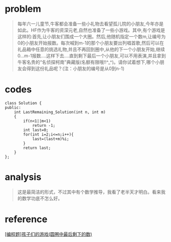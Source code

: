 # problem
>每年六一儿童节,牛客都会准备一些小礼物去看望孤儿院的小朋友,今年亦是如此。HF作为牛客的资深元老,自然也准备了一些小游戏。其中,有个游戏是这样的:首先,让小朋友们围成一个大圈。然后,他随机指定一个数m,让编号为0的小朋友开始报数。每次喊到m-1的那个小朋友要出列唱首歌,然后可以在礼品箱中任意的挑选礼物,并且不再回到圈中,从他的下一个小朋友开始,继续0...m-1报数....这样下去....直到剩下最后一个小朋友,可以不用表演,并且拿到牛客名贵的“名侦探柯南”典藏版(名额有限哦!!^_^)。请你试着想下,哪个小朋友会得到这份礼品呢？(注：小朋友的编号是从0到n-1)

# codes
```
class Solution {
public:
    int LastRemaining_Solution(int n, int m)
    {
        if(n<1||m<1)
            return -1;
        int last=0;
        for(int i=2;i<=n;i++){
            last=(last+m)%i;
        }
        return last;
    }
};
```
# analysis
>这是最简洁的形式，不过其中有个数学推导，我看了老半天才明白。看来我的数学功底不怎么好。

# reference
[[编程题]孩子们的游戏(圆圈中最后剩下的数)][1]

[1]: https://www.nowcoder.com/questionTerminal/f78a359491e64a50bce2d89cff857eb6